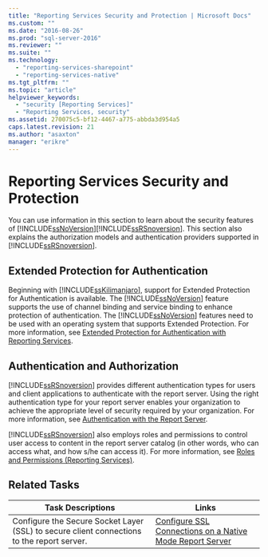 ```yaml
---
title: "Reporting Services Security and Protection | Microsoft Docs"
ms.custom: ""
ms.date: "2016-08-26"
ms.prod: "sql-server-2016"
ms.reviewer: ""
ms.suite: ""
ms.technology: 
  - "reporting-services-sharepoint"
  - "reporting-services-native"
ms.tgt_pltfrm: ""
ms.topic: "article"
helpviewer_keywords: 
  - "security [Reporting Services]"
  - "Reporting Services, security"
ms.assetid: 270075c5-bf12-4467-a775-abbda3d954a5
caps.latest.revision: 21
ms.author: "asaxton"
manager: "erikre"
---
```

# Reporting Services Security and Protection
  You can use information in this section to learn about the security features of [!INCLUDE[ssNoVersion](../../advanced-analytics/r-services/includes/ssnoversion-md.md)][!INCLUDE[ssRSnoversion](../../advanced-analytics/r-services/includes/ssrsnoversion-md.md)]. This section also explains the authorization models and authentication providers supported in [!INCLUDE[ssRSnoversion](../../advanced-analytics/r-services/includes/ssrsnoversion-md.md)].  
  
## Extended Protection for Authentication  
 Beginning with [!INCLUDE[ssKilimanjaro](../../analysis-services/instances/install/windows/includes/sskilimanjaro-md.md)], support for Extended Protection for Authentication is available. The [!INCLUDE[ssNoVersion](../../advanced-analytics/r-services/includes/ssnoversion-md.md)] feature supports the use of channel binding and service binding to enhance protection of authentication. The [!INCLUDE[ssNoVersion](../../advanced-analytics/r-services/includes/ssnoversion-md.md)] features need to be used with an operating system that supports Extended Protection. For more information, see [Extended Protection for Authentication with Reporting Services](../../reporting-services/security/extended-protection-for-authentication-with-reporting-services.md).  
  
## Authentication and Authorization  
 [!INCLUDE[ssRSnoversion](../../advanced-analytics/r-services/includes/ssrsnoversion-md.md)] provides different authentication types for users and client applications to authenticate with the report server. Using the right authentication type for your report server enables your organization to achieve the appropriate level of security required by your organization. For more information, see [Authentication with the Report Server](../../reporting-services/security/authentication-with-the-report-server.md).  
  
 [!INCLUDE[ssRSnoversion](../../advanced-analytics/r-services/includes/ssrsnoversion-md.md)] also employs roles and permissions to control user access to content in the report server catalog (in other words, who can access what, and how s/he can access it). For more information, see [Roles and Permissions &#40;Reporting Services&#41;](../../reporting-services/security/roles-and-permissions-reporting-services.md).  
  
## Related Tasks  
  
|Task Descriptions|Links|  
|-----------------------|-----------|  
|Configure the Secure Socket Layer (SSL) to secure client connections to the report server.|[Configure SSL Connections on a Native Mode Report Server](../../reporting-services/security/configure-ssl-connections-on-a-native-mode-report-server.md)|  
  
  